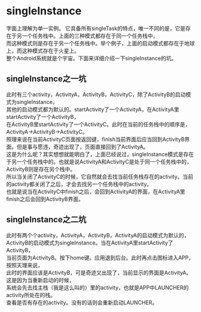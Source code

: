 #  singleInstance
字面上理解为单一实例。  它具备所有singleTask的特点，唯一不同的是，它是存在于另一个任务栈中。上面的三种模式都存在于同一个任务栈中，  
而这种模式则是存在于另一个任务栈中。举个例子，上面的启动模式都存在于地球上，而这种模式存在于火星上。  
整个Android系统就是个宇宙。下面来详细介绍一下singleInstance的坑。

## singleInstance之一坑
此时有三个activity，ActivityA，ActivityB，ActivityC，除了ActivityB的启动模式为singleInstance，  
其他的启动模式都为默认的。startActivity了一个ActivityA，在ActivityA里startActivity了一个ActivityB，  
在ActivityB里startActivity了一个ActivityC。此时在当前的任务栈中的顺序是，ActivityA->ActivityB->ActivityC。  
照理来说在当前ActivityC页面按返回键，finish当前界面后应当回到ActivityB界面。但是事与愿违，奇迹出现了，页面直接回到了ActivityA。  
这是为什么呢？其实想想就能明白了，上面已经说过，singleInstance模式是存在于另一个任务栈中的。也就是说ActivityA和ActivityC是处于同一个任务栈中的，ActivityB则是存在另个栈中。  
所以当关闭了ActivityC的时候，它自然就会去找当前任务栈存在的activity。当前的activity都关闭了之后，才会去找另一个任务栈中的activity。  
也就是说当在ActivityC中finish之后，会回到ActivityA的界面，在ActivityA里finish之后会回到ActivityB界面。
##  singleInstance之二坑
此时有两个个activity，ActivityA，ActivityB，ActivityA的启动模式为默认的，  
ActivityB的启动模式为singleInstance。当在ActivityA里startActivity了ActivityB，  
当前页面为ActivityB。按下home键。应用退到后台。此时再点击图标进入APP，按照天理来说，  
此时的界面应该是ActivityB，可是奇迹又出现了，当前显示的界面是ActivityA。这是因为当重新启动的时候，  
系统会先去找主栈（我是这么叫的）里的activity，也就是APP中LAUNCHER的activity所处在的栈。  
查看是否有存在的activity。没有的话则会重新启动LAUNCHER。